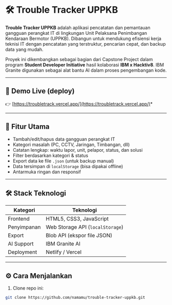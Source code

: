 # 🛠 Trouble Tracker UPPKB

**Trouble Tracker UPPKB** adalah aplikasi pencatatan dan pemantauan gangguan perangkat IT di lingkungan Unit Pelaksana Penimbangan Kendaraan Bermotor (UPPKB). Dibangun untuk mendukung efisiensi kerja teknisi IT dengan pencatatan yang terstruktur, pencarian cepat, dan backup data yang mudah.

Proyek ini dikembangkan sebagai bagian dari Capstone Project dalam program **Student Developer Initiative** hasil kolaborasi **IBM x Hacktiv8**. IBM Granite digunakan sebagai alat bantu AI dalam proses pengembangan kode.

---

## 🔗 Demo Live (deploy)
👉 [https://troubletrack.vercel.app/](https://troubletrack.vercel.app/)*

---

## 🚀 Fitur Utama

- Tambah/edit/hapus data gangguan perangkat IT
- Kategori masalah (PC, CCTV, Jaringan, Timbangan, dll)
- Catatan lengkap: waktu lapor, unit, pelapor, status, dan solusi
- Filter berdasarkan kategori & status
- Export data ke file `.json` (untuk backup manual)
- Data tersimpan di `localStorage` (bisa dipakai offline)
- Antarmuka ringan dan responsif

---

## 🛠 Stack Teknologi

| Kategori     | Teknologi                    |
|--------------|------------------------------|
| Frontend     | HTML5, CSS3, JavaScript      |
| Penyimpanan  | Web Storage API (`localStorage`) |
| Export       | Blob API (ekspor file JSON)  |
| AI Support   | IBM Granite AI               |
| Deployment   | Netlify / Vercel             |

---

## ⚙️ Cara Menjalankan

1. Clone repo ini:
```bash
git clone https://github.com/namamu/trouble-tracker-uppkb.git
